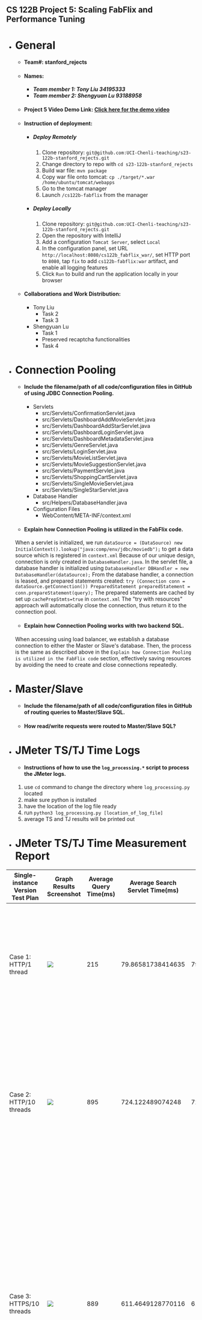 ## CS 122B Project 5: Scaling FabFlix and Performance Tuning

- # General
    - #### Team#: stanford_rejects

    - #### Names:
      - ***Team member 1: Tony Liu 34195333***  
      - ***Team member 2: Shengyuan Lu 93188958***

    - #### Project 5 Video Demo Link: [Click here for the demo video]()

    - #### Instruction of deployment:
      - ##### Deploy Remotely
        1. Clone repository: `git@github.com:UCI-Chenli-teaching/s23-122b-stanford_rejects.git`
        2. Change directory to repo with `cd s23-122b-stanford_rejects`
        3. Build war file: `mvn package`
        4. Copy war file onto tomcat: `cp ./target/*.war /home/ubuntu/tomcat/webapps`
        5. Go to the tomcat manager
        6. Launch `/cs122b-fabflix` from the manager
      - ##### Deploy Locally
        1. Clone repository: `git@github.com:UCI-Chenli-teaching/s23-122b-stanford_rejects.git`
        2. Open the repository with IntelliJ
        3. Add a configuration `Tomcat Server`, select `Local`
        4. In the configuration panel, set URL `http://localhost:8080/cs122b_fabflix_war/`, set HTTP port to `8080`, tap `fix` to add `cs122b-fabflix:war` artifact, and enable all logging features
        5. Click `Run` to build and run the application locally in your browser

    - #### Collaborations and Work Distribution:
      - Tony Liu
        - Task 2
        - Task 3
      - Shengyuan Lu
        - Task 1
        - Preserved recaptcha functionalities
        - Task 4


- # Connection Pooling
    - #### Include the filename/path of all code/configuration files in GitHub of using JDBC Connection Pooling.
      - Servlets
        - src/Servlets/ConfirmationServlet.java
        - src/Servlets/DashboardAddMovieServlet.java
        - src/Servlets/DashboardAddStarServlet.java
        - src/Servlets/DashboardLoginServlet.java
        - src/Servlets/DashboardMetadataServlet.java
        - src/Servlets/GenreServlet.java
        - src/Servlets/LoginServlet.java
        - src/Servlets/MovieListServlet.java
        - src/Servlets/MovieSuggestionServlet.java
        - src/Servlets/PaymentServlet.java
        - src/Servlets/ShoppingCartServlet.java
        - src/Servlets/SingleMovieServlet.java
        - src/Servlets/SingleStarServlet.java
      - Database Handler
        - src/Helpers/DatabaseHandler.java
      - Configuration Files
        - WebContent/META-INF/context.xml

    - #### Explain how Connection Pooling is utilized in the FabFlix code.
    When a servlet is initialized, we run `dataSource = (DataSource) new InitialContext().lookup("java:comp/env/jdbc/moviedb");` to get a data source which is registered in `context.xml`
    Because of our unique design, connection is only created in `DatabaseHandler.java`. In the servlet file, a database handler is initialized using `DatabaseHandler DBHandler = new DatabaseHandler(dataSource);`
    From the database handler, a connection is leased, and prepared statements created:
    `try (Connection conn = dataSource.getConnection())
    PreparedStatement preparedStatement = conn.prepareStatement(query);`
    The prepared statements are cached by set up `cachePrepStmts=true` in `context.xml`
    The "try with resources" approach will automatically close the connection, thus return it to the connection pool.

    - #### Explain how Connection Pooling works with two backend SQL.
    When accessing using load balancer, we establish a database connection to either the Master or Slave's database. Then, the process is the same as described above in the `Explain how Connection Pooling is utilized in the FabFlix code` section, effectively saving resources by avoiding the need to create and close connections repeatedly.


- # Master/Slave
    - #### Include the filename/path of all code/configuration files in GitHub of routing queries to Master/Slave SQL.

    - #### How read/write requests were routed to Master/Slave SQL?


- # JMeter TS/TJ Time Logs
    - #### Instructions of how to use the `log_processing.*` script to process the JMeter logs.
    1. use `cd` command to change the directory where `log_processing.py` located
    2. make sure python is installed
    3. have the location of the log file ready
    4. run `python3 log_processing.py [location_of_log_file]`
    5. average TS and TJ results will be printed out


- # JMeter TS/TJ Time Measurement Report

| **Single-instance Version Test Plan**         | **Graph Results Screenshot**             | **Average Query Time(ms)** | **Average Search Servlet Time(ms)** | **Average JDBC Time(ms)** | **Analysis**                                                                                                                                                                                                                                                                                                                                                                                        |
|-----------------------------------------------|------------------------------------------|----------------------------|-------------------------------------|---------------------------|-----------------------------------------------------------------------------------------------------------------------------------------------------------------------------------------------------------------------------------------------------------------------------------------------------------------------------------------------------------------------------------------------------|
| Case 1: HTTP/1 thread                         | ![](img/Single-HTTP-1-Thread.jpg)        | 215                        | 79.86581738414635                   | 79.28440775406504         | This is a very standard case. We noticed that there's not much difference in TS and TJ. The entire tests run is the most smooth as there's not much stress on the server.                                                                                                                                                                                                                           |
| Case 2: HTTP/10 threads                       | ![](img/Single-HTTP-10-Thread.jpg)       | 895                        | 724.122489074248                    | 723.2768001917293         | We notice that with 10 threads, TS / TJ are about 10x compare to the test with a single thread / http. The difference between TS and TJ increased. Still a very smooth experience possibly due to connection pooling.                                                                                                                                                                               |
| Case 3: HTTPS/10 threads                      | ![](img/Single-HTTPS-10-Thread.jpg)      | 889                        | 611.4649128770116                   | 610.8658734793104         | We notice that the TS / TJ is smaller compare to the test with 10 threads / http, but the average query time stayed relatively the same. We looked up online and found https is generally slower than the http. Our test result contradicts this finding possibly because we restarted the server once before this test run, and it makes the server run faster. The test run is relatively smooth. |
| Case 4: HTTP/10 threads/No connection pooling | ![](img/Single-HTTP-10-Thread-No-CP.jpg) | 1402                       | 1202.374716446602                   | 1200.8125347262137        | Query time, TS / TJ all increased dramatically for about 50% compare to the test with connection pooling. The test run feels a bit laggy and the server become responsive for a while afterwards when we tried to retrieve the log. This indicates that connection pooling can significantly increase performance.                                                                                  |                                                                                                                                                                                       |

| **Scaled Version Test Plan**                  | **Graph Results Screenshot**       | **Average Query Time(ms)** | **Average Search Servlet Time(ms)** | **Average JDBC Time(ms)** | **Analysis**                                                                                                                                                                                                                                                                                                                                                                                                                                                                |
|-----------------------------------------------|------------------------------------|----------------------------|-------------------------------------|---------------------------|-----------------------------------------------------------------------------------------------------------------------------------------------------------------------------------------------------------------------------------------------------------------------------------------------------------------------------------------------------------------------------------------------------------------------------------------------------------------------------|
| Case 1: HTTP/1 thread                         | ![](img/Scaled-HTTP-1-Thread.jpg)  | 237                        | 83.83909550438597                   | 82.52897304166667         | This case runs very similarly to the case 1 in the single-instance version. There is no noticeable performance increase. The numbers are very similar and in our case even a little slower. This is mainly due to the fact that there is only 1 thread.                                                                                                                                                                                                                     |
| Case 2: HTTP/10 threads                       | ![](img/Scaled-HTTP-10-Thread.jpg) | 782                        | 631.1701772425774                   | 630.5999798307013         | We notice a performance increase of about 100 ms average query time decrease, and 100 ms TS / TJ decrease. This indicates that using a load balancer will make the website run more efficiently when the number of users increase. However, we also noticed that the load balancer will sometimes redirect ALL traffic to either master or slave. We investigated and temporary fixed it by run `sudo service apache2 restart` every time we need to use the load balancer. |
| Case 3: HTTP/10 threads/No connection pooling | ![](img/)                          | ??                         | ??                                  | ??                        | ??                                                                                                                                                                                                                                                                                                                                                                                                                                                                          |

Note: The free Amazon instance's performance fluctuate frequently, making the measurements difficult. While there are some inconsistencies, in general we feel confident about our measurements.